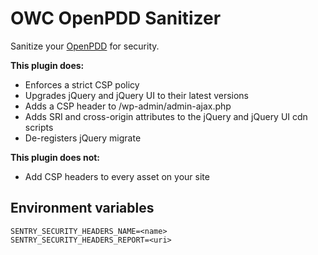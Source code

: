 # OWC OpenPDD Sanitizer

Sanitize your [OpenPDD](https://github.com/OpenWebconcept/openpdd) for security.

**This plugin does:**

- Enforces a strict CSP policy
- Upgrades jQuery and jQuery UI to their latest versions
- Adds a CSP header to /wp-admin/admin-ajax.php
- Adds SRI and cross-origin attributes to the jQuery and jQuery UI cdn scripts
- De-registers jQuery migrate

**This plugin does not:**

- Add CSP headers to every asset on your site

## Environment variables

```env
SENTRY_SECURITY_HEADERS_NAME=<name>
SENTRY_SECURITY_HEADERS_REPORT=<uri>
```
